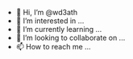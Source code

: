 - 👋 Hi, I’m @wd3ath
- 👀 I’m interested in ...
- 🌱 I’m currently learning ...
- 💞️ I’m looking to collaborate on ...
- 📫 How to reach me ...

<!---
wd3ath/wd3ath is a ✨ special ✨ repository because its `README.md` (this file) appears on your GitHub profile.
You can click the Preview link to take a look at your changes.
--->
